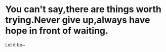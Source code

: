 # You can't say,there are things worth trying.Never give up,always have hope in front of waiting.
Let it be~
